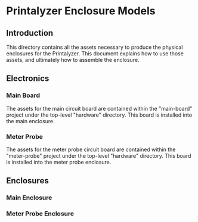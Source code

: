 # Printalyzer Enclosure Models

## Introduction

This directory contains all the assets necessary to produce the physical
enclosures for the Printalyzer. This document explains how to use those
assets, and ultimately how to assemble the enclosure.

## Electronics

### Main Board

The assets for the main circuit board are contained within the "main-board"
project under the top-level "hardware" directory. This board is installed
into the main enclosure.

### Meter Probe

The assets for the meter probe circuit board are contained within the
"meter-probe" project under the top-level "hardware" directory. This board
is installed into the meter probe enclosure.

## Enclosures

### Main Enclosure

### Meter Probe Enclosure
